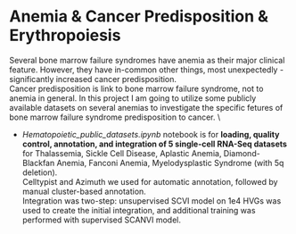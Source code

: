 # Anemia & Cancer Predisposition & Erythropoiesis

Several bone marrow failure syndromes have anemia as their major clinical feature. However, they have in-common other things, most unexpectedly - significantly increased cancer predisposition. \
Cancer predisposition is link to bone marrow failure syndrome, not to anemia in general. In this project I am going to utilize some publicly available datasets on several anemias to investigate the specific fetures of bone marrow failure syndrome predisposition to cancer. \

* *Hematopoietic_public_datasets.ipynb* notebook is for **loading, quality control, annotation, and integration of 5 single-cell RNA-Seq datasets** for Thalassemia, Sickle Cell Disease, Aplastic Anemia, Diamond-Blackfan Anemia, Fanconi Anemia, Myelodysplastic Syndrome (with 5q deletion). \
Celltypist and Azimuth we used for automatic annotation, followed by manual cluster-based annotation. \
Integration was two-step: unsupervised SCVI model on 1e4 HVGs was used to create the initial integration, and additional training was performed with supervised SCANVI model.
